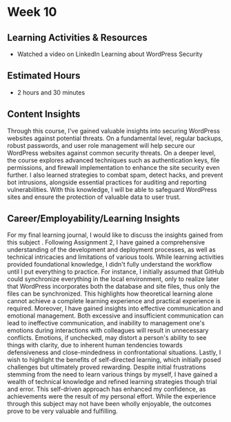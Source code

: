 # Week 10

## Learning Activities & Resources
- Watched a video on LinkedIn Learning about WordPress Security

## Estimated Hours
- 2 hours and 30 minutes

## Content Insights
Through this course, I've gained valuable insights into securing WordPress websites against potential 
threats. On a fundamental level, regular backups, robust passwords, and user role management will help secure our
WordPress websites against common security threats. On a deeper level, the course explores advanced techniques 
such as authentication keys, file permissions, and firewall implementation to enhance the site security even further.
I also learned strategies to combat spam, detect hacks, and prevent bot intrusions, alongside essential practices
for auditing and reporting vulnerabilities. With this knowledge, I will be able to safeguard WordPress sites and 
ensure the protection of valuable data to user trust.

## Career/Employability/Learning Insights
For my final learning journal, I would like to discuss the insights gained from this subject . Following Assignment 2, 
I have gained a comprehensive understanding of the development and deployment processes, as well as technical 
intricacies and limitations of various tools. While learning activities provided foundational knowledge, I didn't fully
understand the workflow until I put everything to practice. For instance, I initially assumed that GitHub could 
synchronize everything in the local environment, only to realize later that WordPress incorporates both the database 
and site files, thus only the files can be synchronized. This highlights how theoretical learning alone cannot achieve
a complete learning experience and practical experience is required.
Moreover, I have gained insights into effective communication and emotional management. Both excessive and insufficient
communication can lead to ineffective communication, and inability to management one's emotions during interactions 
with colleagues will result in unnecessary conflicts. Emotions, if unchecked, may distort a person's ability to see
things with clarity, due to inherent human tendencies towards defensiveness and close-mindedness in 
confrontational situations.
Lastly, I wish to highlight the benefits of self-directed learning, which initially posed challenges but ultimately 
proved rewarding. Despite initial frustrations stemming from the need to learn various things by myself,
I have gained a wealth of technical knowledge and refined learning strategies though trial and error. This self-driven
approach has enhanced my confidence, as achievements were the result of my personal effort. While the experience
through this subject may not have been wholly enjoyable, the outcomes prove to be very valuable and fulfilling.

